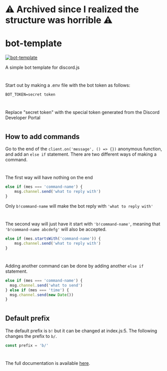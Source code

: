 # ⚠️ Archived since I realized the structure was horrible ⚠️

# bot-template

[![bot-template](https://img.shields.io/badge/Bot--template-Github-blue)](https://github.com/python9160/bot-template)

A simple bot template for discord.js
#
Start out by making a .env file with the bot token as follows:
```
BOT_TOKEN=secret token
```
#
Replace "secret token" with the special token generated from the Discord Developer Portal
#
## How to add commands
Go to the end of the `client.on('message', () => {})` anonymous function, and add an `else if` statement. There are two different ways of making a command.
#
The first way will have nothing on the end
```js
else if (mes === 'command-name') {
    msg.channel.send('what to reply with')
}
```
Only `b!command-name` will make the bot reply with `'what to reply with'`
#
The second way will just have it start with `'b!command-name'`, meaning that `'b!command-name abcdefg'` will also be accepted.
```js
else if (mes.startsWith('command-name')) {
    msg.channel.send('what to reply with')
}
```
#
Adding another command can be done by adding another `else if` statement.

```js
else if (mes === 'command-name') {
  msg.channel.send('what to send')
} else if (mes === 'time') {
  msg.channel.send(new Date())
}
```
#
## Default prefix

The default prefix is `b!` but it can be changed at index.js:5. The following changes the prefix to `b/`.

```js
const prefix = 'b/'
```
#

The full documentation is available [here](https://discord.js.org/#/docs/main/stable/general/welcome).
